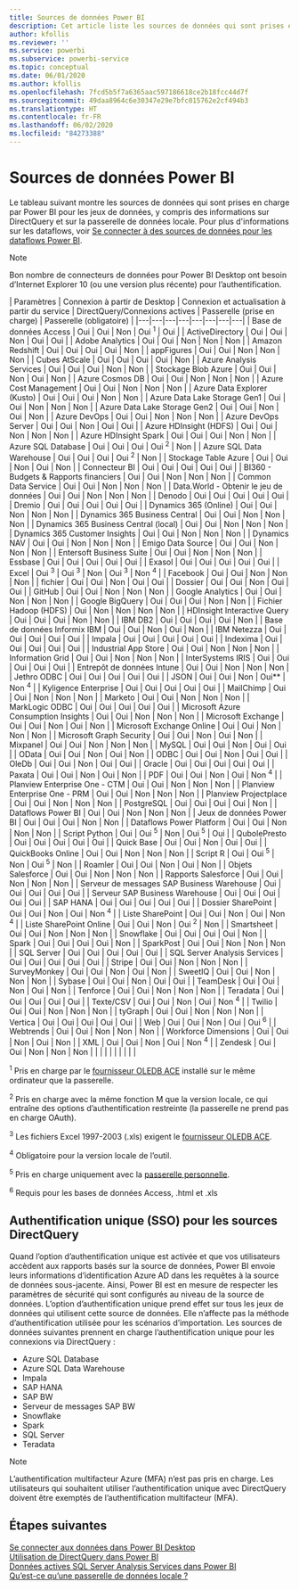 ```yaml
---
title: Sources de données Power BI
description: Cet article liste les sources de données qui sont prises en charge par Power BI, y compris des informations sur DirectQuery et sur la passerelle de données locale.
author: kfollis
ms.reviewer: ''
ms.service: powerbi
ms.subservice: powerbi-service
ms.topic: conceptual
ms.date: 06/01/2020
ms.author: kfollis
ms.openlocfilehash: 7fcd5b5f7a6365aac597186618ce2b18fcc44d7f
ms.sourcegitcommit: 49daa8964c6e30347e29e7bfc015762e2cf494b3
ms.translationtype: HT
ms.contentlocale: fr-FR
ms.lasthandoff: 06/02/2020
ms.locfileid: "84273388"
---
```

# <a name="power-bi-data-sources"></a>Sources de données Power BI

Le tableau suivant montre les sources de données qui sont prises en charge par Power BI pour les jeux de données, y compris des informations sur DirectQuery et sur la passerelle de données locale. Pour plus d'informations sur les dataflows, voir [Se connecter à des sources de données pour les dataflows Power BI](../transform-model/service-dataflows-data-sources.md).

> [!NOTE]
> Bon nombre de connecteurs de données pour Power BI Desktop ont besoin d’Internet Explorer 10 (ou une version plus récente) pour l’authentification. 


| Paramètres | Connexion à partir de Desktop | Connexion et actualisation à partir du service | DirectQuery/Connexions actives | Passerelle (prise en charge) | Passerelle (obligatoire) |
|---|---|---|---|---|---|---|---|
| Base de données Access | Oui | Oui | Non | Oui <sup>1</sup> | Oui |
| ActiveDirectory | Oui | Oui | Non | Oui | Oui |
| Adobe Analytics | Oui | Oui | Non | Non | Non |
| Amazon Redshift | Oui | Oui | Oui | Oui | Non |
| appFigures | Oui | Oui | Non | Non | Non |
| Cubes AtScale | Oui | Oui | Oui | Oui | Non |
| Azure Analysis Services | Oui | Oui | Oui | Non | Non |
| Stockage Blob Azure | Oui | Oui | Non | Oui | Non |
| Azure Cosmos DB | Oui | Oui | Non | Non | Non |
| Azure Cost Management | Oui | Oui | Non | Non | Non |
| Azure Data Explorer (Kusto) | Oui | Oui | Oui | Non | Non |
| Azure Data Lake Storage Gen1 | Oui | Oui | Non | Non | Non |
| Azure Data Lake Storage Gen2 | Oui | Oui | Non | Oui | Non |
| Azure DevOps | Oui | Oui | Non | Non | Non |
| Azure DevOps Server | Oui | Oui | Non | Oui | Oui |
| Azure HDInsight (HDFS) | Oui | Oui | Non | Non | Non |
| Azure HDInsight Spark | Oui | Oui | Oui | Non | Non |
| Azure SQL Database | Oui | Oui | Oui | Oui <sup>2</sup> | Non |
| Azure SQL Data Warehouse | Oui | Oui | Oui | Oui <sup>2</sup> | Non |
| Stockage Table Azure | Oui | Oui | Non | Oui | Non |
| Connecteur BI | Oui | Oui | Oui | Oui | Oui |
| BI360 - Budgets & Rapports financiers | Oui | Oui | Non | Non | Non |
| Common Data Service | Oui | Oui | Non | Non | Non |
| Data.World - Obtenir le jeu de données | Oui | Oui | Non | Non | Non |
| Denodo | Oui | Oui | Oui | Oui | Oui |
| Dremio | Oui | Oui | Oui | Oui | Oui |
| Dynamics 365 (Online) | Oui | Oui | Non | Non | Non |
| Dynamics 365 Business Central | Oui | Oui | Non | Non | Non |
| Dynamics 365 Business Central (local) | Oui | Oui | Non | Non | Non |
| Dynamics 365 Customer Insights | Oui | Oui | Non | Non | Non |
| Dynamics NAV | Oui | Oui | Non | Non | Non |
| Emigo Data Source | Oui | Oui | Non | Non | Non |
| Entersoft Business Suite | Oui | Oui | Non | Non | Non |
| Essbase | Oui | Oui | Oui | Oui | Oui |
| Exasol | Oui | Oui | Oui | Oui | Oui |
| Excel | Oui <sup>3</sup> | Oui <sup>3</sup> | Non | Oui <sup>3</sup> | Non <sup>4</sup> |
| Facebook | Oui | Oui | Non | Non | Non |
| fichier | Oui | Oui | Non | Oui | Oui |
| Dossier | Oui | Oui | Non | Oui | Oui |
| GitHub | Oui | Oui | Non | Non | Non |
| Google Analytics | Oui | Oui | Non | Non | Non |
| Google BigQuery | Oui | Oui | Oui | Non | Non |
| Fichier Hadoop (HDFS) | Oui | Non | Non | Non | Non |
| HDInsight Interactive Query | Oui | Oui | Oui | Non | Non |
| IBM DB2 | Oui | Oui | Oui | Oui | Non |
| Base de données Informix IBM | Oui | Oui | Non | Oui | Non |
| IBM Netezza | Oui | Oui | Oui | Oui | Oui |
| Impala | Oui | Oui | Oui | Oui | Oui |
| Indexima | Oui | Oui | Oui | Oui | Oui |
| Industrial App Store | Oui | Oui | Non | Non | Non |
| Information Grid | Oui | Oui | Non | Non | Non |
| InterSystems IRIS | Oui | Oui | Oui | Oui | Oui |
| Entrepôt de données Intune | Oui | Oui | Non | Non | Non |
| Jethro ODBC | Oui | Oui | Oui | Oui | Oui |
| JSON | Oui | Oui | Non | Oui** | Non <sup>4</sup> |
| Kyligence Enterprise | Oui | Oui | Oui | Oui | Oui |
| MailChimp | Oui | Oui | Non | Non | Non |
| Marketo | Oui | Oui | Non | Non | Non |
| MarkLogic ODBC | Oui | Oui | Oui | Oui | Oui |
| Microsoft Azure Consumption Insights | Oui | Oui | Non | Non | Non |
| Microsoft Exchange | Oui | Oui | Non | Oui | Non |
| Microsoft Exchange Online | Oui | Oui | Non | Non | Non |
| Microsoft Graph Security | Oui | Oui | Non | Oui | Non |
| Mixpanel | Oui | Oui | Non | Non | Non |
| MySQL | Oui | Oui | Non | Oui | Oui |
| OData | Oui | Oui | Non | Oui | Non |
| ODBC | Oui | Oui | Non | Oui | Oui |
| OleDb | Oui | Oui | Non | Oui | Oui |
| Oracle | Oui | Oui | Oui | Oui | Oui |
| Paxata | Oui | Oui | Non | Oui | Non |
| PDF | Oui | Oui | Non | Oui | Non <sup>4</sup> |
| Planview Enterprise One - CTM | Oui | Oui | Non | Non | Non |
| Planview Enterprise One - PRM | Oui | Oui | Non | Non | Non |
| Planview Projectplace | Oui | Oui | Non | Non | Non |
| PostgreSQL | Oui | Oui | Oui | Oui | Non |
| Dataflows Power BI | Oui | Oui | Non | Non | Non |
| Jeux de données Power BI | Oui | Oui | Oui | Non | Non |
| Dataflows Power Platform | Oui | Oui | Non | Non | Non |
| Script Python | Oui | Oui <sup>5</sup> | Non | Oui <sup>5</sup> | Oui |
| QubolePresto | Oui | Oui | Oui | Oui | Oui |
| Quick Base | Oui | Oui | Non | Oui | Oui |
| QuickBooks Online | Oui | Oui | Non | Non | Non |
| Script R | Oui | Oui <sup>5</sup> | Non | Oui <sup>5</sup> | Non |
| Roamler | Oui | Oui | Non | Oui | Non |
| Objets Salesforce | Oui | Oui | Non | Non | Non |
| Rapports Salesforce | Oui | Oui | Non | Non | Non |
| Serveur de messages SAP Business Warehouse | Oui | Oui | Oui | Oui | Oui |
| Serveur SAP Business Warehouse | Oui | Oui | Oui | Oui | Oui |
| SAP HANA | Oui | Oui | Oui | Oui | Oui |
| Dossier SharePoint | Oui | Oui | Non | Oui | Non <sup>4</sup> |
| Liste SharePoint | Oui | Oui | Non | Oui | Non <sup>4</sup> |
| Liste SharePoint Online | Oui | Oui | Non | Oui <sup>2</sup> | Non |
| Smartsheet | Oui | Oui | Non | Non | Non |
| Snowflake | Oui | Oui | Oui | Oui | Non |
| Spark | Oui | Oui | Oui | Oui | Non |
| SparkPost | Oui | Oui | Non | Non | Non |
| SQL Server | Oui | Oui | Oui | Oui | Oui |
| SQL Server Analysis Services | Oui | Oui | Oui | Oui | Oui |
| Stripe | Oui | Oui | Non | Non | Non |
| SurveyMonkey | Oui | Oui | Non | Oui | Non |
| SweetIQ | Oui | Oui | Non | Non | Non |
| Sybase | Oui | Oui | Non | Oui | Oui |
| TeamDesk | Oui | Oui | Non | Oui | Non |
| Tenforce | Oui | Oui | Non | Non | Non |
| Teradata | Oui | Oui | Oui | Oui | Oui |
| Texte/CSV | Oui | Oui | Non | Oui | Non <sup>4</sup> |
| Twilio | Oui | Oui | Non | Non | Non |
| tyGraph | Oui | Oui | Non | Non | Non |
| Vertica | Oui | Oui | Oui | Oui | Oui |
| Web | Oui | Oui | Non | Oui | Oui <sup>6</sup> |
| Webtrends | Oui | Oui | Non | Non | Non |
| Workforce Dimensions | Oui | Oui | Non | Oui | Non |
| XML | Oui | Oui | Non | Oui | Non <sup>4</sup> |
| Zendesk | Oui | Oui | Non | Non | Non |
| | | | | | | | |

<sup>1</sup> Pris en charge par le [fournisseur OLEDB ACE](https://www.microsoft.com/download/details.aspx?id=54920) installé sur le même ordinateur que la passerelle.

<sup>2</sup> Pris en charge avec la même fonction M que la version locale, ce qui entraîne des options d’authentification restreinte (la passerelle ne prend pas en charge OAuth).

<sup>3</sup> Les fichiers Excel 1997-2003 (.xls) exigent le [fournisseur OLEDB ACE](https://www.microsoft.com/download/details.aspx?id=54920).

<sup>4</sup> Obligatoire pour la version locale de l’outil.

<sup>5</sup> Pris en charge uniquement avec la [passerelle personnelle](service-gateway-personal-mode.md).

<sup>6</sup> Requis pour les bases de données Access, .html et .xls

## <a name="single-sign-on-sso-for-directquery-sources"></a>Authentification unique (SSO) pour les sources DirectQuery

Quand l’option d’authentification unique est activée et que vos utilisateurs accèdent aux rapports basés sur la source de données, Power BI envoie leurs informations d’identification Azure AD dans les requêtes à la source de données sous-jacente. Ainsi, Power BI est en mesure de respecter les paramètres de sécurité qui sont configurés au niveau de la source de données.
L’option d’authentification unique prend effet sur tous les jeux de données qui utilisent cette source de données. Elle n’affecte pas la méthode d’authentification utilisée pour les scénarios d’importation. Les sources de données suivantes prennent en charge l’authentification unique pour les connexions via DirectQuery :

- Azure SQL Database
- Azure SQL Data Warehouse
- Impala
- SAP HANA
- SAP BW
- Serveur de messages SAP BW
- Snowflake
- Spark
- SQL Server
- Teradata

> [!Note]
> L’authentification multifacteur Azure (MFA) n’est pas pris en charge. Les utilisateurs qui souhaitent utiliser l’authentification unique avec DirectQuery doivent être exemptés de l’authentification multifacteur (MFA).

## <a name="next-steps"></a>Étapes suivantes

[Se connecter aux données dans Power BI Desktop](desktop-quickstart-connect-to-data.md)  
[Utilisation de DirectQuery dans Power BI](desktop-directquery-about.md)  
[Données actives SQL Server Analysis Services dans Power BI](sql-server-analysis-services-tabular-data.md)  
[Qu’est-ce qu’une passerelle de données locale ?](service-gateway-onprem.md)  
